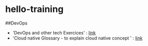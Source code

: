 # hello-training

##DevOps

- 'DevOps and other tech Exercices' : [link](https://.com/bregman-arie/devops-exercises)
- 'Cloud native Glossary - to explain cloud native concept ' : [link](https://glossary.cncf.io/)
